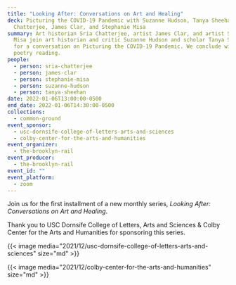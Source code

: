 ```yaml
---
title: "Looking After: Conversations on Art and Healing"
deck: Picturing the COVID-19 Pandemic with Suzanne Hudson, Tanya Sheehan, Sria
  Chatterjee, James Clar, and Stephanie Misa
summary: Art historian Sria Chatterjee, artist James Clar, and artist Stephanie
  Misa join art historian and critic Suzanne Hudson and scholar Tanya Sheehan
  for a conversation on Picturing the COVID-19 Pandemic. We conclude with a
  poetry reading.
people:
  - person: sria-chatterjee
  - person: james-clar
  - person: stephanie-misa
  - person: suzanne-hudson
  - person: tanya-sheehan
date: 2022-01-06T13:00:00-0500
end_date: 2022-01-06T14:30:00-0500
collections:
  - common-ground
event_sponsor:
  - usc-dornsife-college-of-letters-arts-and-sciences
  - colby-center-for-the-arts-and-humanities
event_organizer:
  - the-brooklyn-rail
event_producer:
  - the-brooklyn-rail
event_id: ""
event_platform:
  - zoom
---
```

Join us for the first installment of a new monthly series, *Looking After: Conversations on Art and Healing*. 



Thank you to USC Dornsife College of Letters, Arts and Sciences & Colby Center for the Arts and Humanities for sponsoring this series. 

{{< image media="2021/12/usc-dornsife-college-of-letters-arts-and-sciences" size="md" >}}

{{< image media="2021/12/colby-center-for-the-arts-and-humanities" size="md" >}}